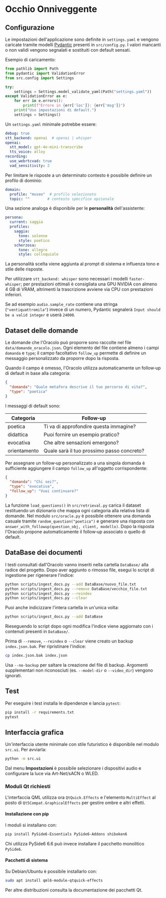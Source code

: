 # Occhio Onniveggente

## Configurazione

Le impostazioni dell'applicazione sono definite in `settings.yaml` e vengono caricate tramite
modelli [Pydantic](https://docs.pydantic.dev/) presenti in `src/config.py`.
I valori mancanti o non validi vengono segnalati e sostituiti con default sensati.

Esempio di caricamento:

```python
from pathlib import Path
from pydantic import ValidationError
from src.config import Settings

try:
    settings = Settings.model_validate_yaml(Path("settings.yaml"))
except ValidationError as e:
    for err in e.errors():
        print(f"Errore in {err['loc']}: {err['msg']}")
    print("Uso impostazioni di default.")
    settings = Settings()
```

Un `settings.yaml` minimale potrebbe essere:

```yaml
debug: true
stt_backend: openai  # openai | whisper
openai:
  stt_model: gpt-4o-mini-transcribe
  tts_voice: alloy
recording:
  use_webrtcvad: true
  vad_sensitivity: 2
```

Per limitare le risposte a un determinato contesto è possibile definire un profilo di dominio:

```yaml
domain:
  profile: "museo"  # profilo selezionato
  topic: ""        # contesto specifico opzionale
```

Una sezione analoga è disponibile per le **personalità** dell'assistente:

```yaml
persona:
  current: saggia
  profiles:
    saggia:
      tone: solenne
      style: poetico
    scherzosa:
      tone: allegro
      style: colloquiale
```

La personalità scelta viene aggiunta al prompt di sistema e influenza tono e stile delle risposte.

Per utilizzare `stt_backend: whisper` sono necessari i modelli
`faster-whisper`; per prestazioni ottimali è consigliata una GPU NVIDIA
con almeno 4 GB di VRAM, altrimenti la trascrizione avviene via CPU con
prestazioni inferiori.

Se ad esempio `audio.sample_rate` contiene una stringa (`"ventiquattromila"`) invece di un
numero, Pydantic segnalerà `Input should be a valid integer` e userà `24000`.

## Dataset delle domande

Le domande che l'Oracolo può proporre sono raccolte nel file
`data/domande_oracolo.json`.  Ogni elemento del file contiene almeno i campi
`domanda` e `type`; il campo facoltativo `follow_up` permette di definire un
messaggio personalizzato da proporre dopo la risposta.

Quando il campo è omesso, l'Oracolo utilizza automaticamente un follow‑up di
default in base alla categoria:

```json
{
  "domanda": "Quale metafora descrive il tuo percorso di vita?",
  "type": "poetica"
}
```

I messaggi di default sono:

| Categoria     | Follow‑up |
|---------------|-----------|
| poetica       | Ti va di approfondire questa immagine? |
| didattica     | Puoi fornire un esempio pratico? |
| evocativa     | Che altre sensazioni emergono? |
| orientamento  | Quale sarà il tuo prossimo passo concreto? |

Per assegnare un follow‑up personalizzato a una singola domanda è sufficiente
aggiungere il campo `follow_up` all'oggetto corrispondente:

```json
{
  "domanda": "Chi sei?",
  "type": "evocativa",
  "follow_up": "Vuoi continuare?"
}
```

La funzione `load_questions()` in `src/retrieval.py` carica il dataset
restituendo un dizionario che mappa ogni categoria alla relativa lista di
domande. Nel modulo `src/oracle.py` è possibile ottenere una domanda casuale
tramite `random_question("poetica")` e generare una risposta con
`answer_with_followup(question_obj, client, modello)`.  Dopo la risposta
l'Oracolo propone automaticamente il follow‑up associato o quello di default.

## DataBase dei documenti

I testi consultati dall'Oracolo vanno inseriti nella cartella `DataBase/` alla radice del
progetto. Dopo aver aggiunto o rimosso file, esegui lo script di ingestione per
rigenerare l'indice:

```bash
python scripts/ingest_docs.py --add DataBase/nuovo_file.txt
python scripts/ingest_docs.py --remove DataBase/vecchio_file.txt
python scripts/ingest_docs.py --reindex
python scripts/ingest_docs.py --clear
```

Puoi anche indicizzare l'intera cartella in un'unica volta:

```bash
python scripts/ingest_docs.py --add DataBase
```

Rieseguendo lo script dopo ogni modifica l'indice viene aggiornato con i contenuti
presenti in `DataBase/`.

Prima di `--remove`, `--reindex` o `--clear` viene creato un backup
`index.json.bak`. Per ripristinare l'indice:

```bash
cp index.json.bak index.json
```

Usa `--no-backup` per saltare la creazione del file di backup. Argomenti
supplementari non riconosciuti (es. `--model-dir` o `--video_dir`) vengono
ignorati.

## Test

Per eseguire i test installa le dipendenze e lancia `pytest`:

```bash
pip install -r requirements.txt
pytest
```

## Interfaccia grafica

Un'interfaccia utente minimale con stile futuristico è disponibile nel modulo
`src.ui`. Per avviarla:

```bash
python -m src.ui
```
Dal menu **Impostazioni** è possibile selezionare i dispositivi audio e
configurare la luce via Art-Net/sACN o WLED.



### Moduli Qt richiesti

L'interfaccia QML utilizza ora `QtQuick.Effects` e l'elemento `MultiEffect`
al posto di `Qt5Compat.GraphicalEffects` per gestire ombre e altri effetti.

#### Installazione con pip

I moduli si installano con:

```bash
pip install PySide6-Essentials PySide6-Addons shiboken6
```

Chi utilizza PySide6 6.6 può invece installare il pacchetto monolitico
`PySide6`.

#### Pacchetti di sistema

Su Debian/Ubuntu è possibile installarlo con:

```bash
sudo apt install qml6-module-qtquick-effects
```

Per altre distribuzioni consulta la documentazione dei pacchetti Qt.



